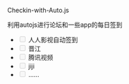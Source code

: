 Checkin-with-Auto.js



利用autojs进行论坛和一些app的每日签到
<ul class="contains-task-list">
<li class="task-list-item"><input type="checkbox" id="" disabled="" class="task-list-item-checkbox"> 人人影视自动签到</li>
<li class="task-list-item"><input type="checkbox" id="" disabled="" class="task-list-item-checkbox"> 晋江</li>
<li class="task-list-item"><input type="checkbox" id="" disabled="" class="task-list-item-checkbox"> 腾讯视频</li>
<li class="task-list-item"><input type="checkbox" id="" disabled="" class="task-list-item-checkbox"> jiji</del></li>
<li class="task-list-item"><input type="checkbox" id="" disabled="" class="task-list-item-checkbox"> ......</del></li>
</ul>
<ul>
